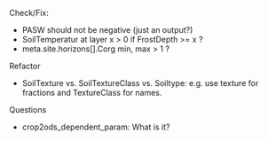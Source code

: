 Check/Fix:
  - PASW should not be negative (just an output?)
  - SoilTemperatur at layer x > 0 if FrostDepth >= x ? 
  - meta.site.horizons[].Corg min, max > 1 ?

Refactor
 - SoilTexture vs. SoilTextureClass vs. Soiltype: e.g. use texture for fractions and TextureClass for names.

Questions
 - crop2ods_dependent_param: What is it?
